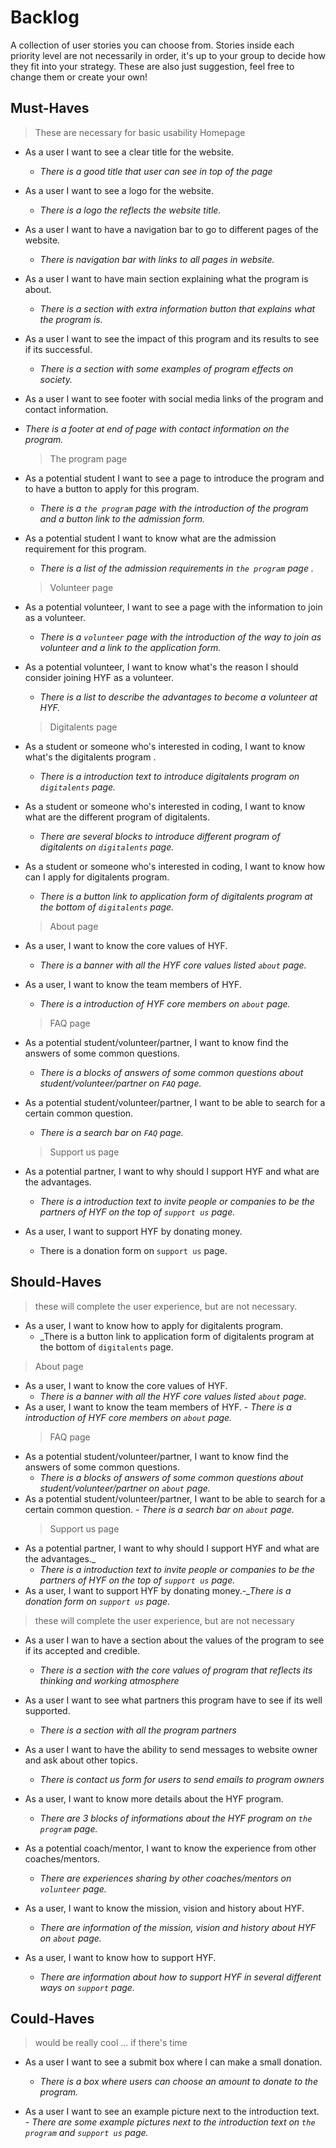 
# Backlog

A collection of user stories you can choose from. Stories inside each priority
level are not necessarily in order, it's up to your group to decide how they fit
into your strategy. These are also just suggestion, feel free to change them or
create your own!

## [](https://github.com/HYF-Class21/agile-development-group1-hyf-redesign/blob/main/planning/backlog.md#must-haves)Must-Haves

> These are necessary for basic usability Homepage

- As a user I want to see a clear title for the website.

  - _There is a good title that user can see in top of the page_

- As a user I want to see a logo for the website.

  - _There is a logo the reflects the website title._

- As a user I want to have a navigation bar to go to different pages of the
  website.

  - _There is navigation bar with links to all pages in website._

- As a user I want to have main section explaining what the program is about.

  - _There is a section with extra information button that explains what the
    program is._

- As a user I want to see the impact of this program and its results to see if
  its successful.

  - _There is a section with some examples of program effects on society._

- As a user I want to see footer with social media links of the program and
  contact information.
- _There is a footer at end of page with contact information on the program._

  > The program page

- As a potential student I want to see a page to introduce the program and to
  have a button to apply for this program.
  - _There is a `the program` page with the introduction of the program and a
    button link to the admission form._
- As a potential student I want to know what are the admission requirement for
  this program.

  - _There is a list of the admission requirements in `the program` page ._

  > Volunteer page

- As a potential volunteer, I want to see a page with the information to join as
  a volunteer.
  - _There is a `volunteer` page with the introduction of the way to join as
    volunteer and a link to the application form._
- As a potential volunteer, I want to know what's the reason I should consider
  joining HYF as a volunteer.

  - _There is a list to describe the advantages to become a volunteer at HYF._

  > Digitalents page

- As a student or someone who's interested in coding, I want to know what's the
  digitalents program .
  - _There is a introduction text to introduce digitalents program on
    `digitalents` page._
- As a student or someone who's interested in coding, I want to know what are
  the different program of digitalents.
  - _There are several blocks to introduce different program of digitalents on
    `digitalents` page._
- As a student or someone who's interested in coding, I want to know how can I
  apply for digitalents program.

  - _There is a button link to application form of digitalents program at the
    bottom of `digitalents` page._

  > About page

- As a user, I want to know the core values of HYF.
  - _There is a banner with all the HYF core values listed `about` page._
- As a user, I want to know the team members of HYF.

  - _There is a introduction of HYF core members on `about` page._

  > FAQ page

- As a potential student/volunteer/partner, I want to know find the answers of
  some common questions.
  - _There is a blocks of answers of some common questions about
    student/volunteer/partner on `FAQ` page._
- As a potential student/volunteer/partner, I want to be able to search for a
  certain common question.

  - _There is a search bar on `FAQ` page._

  > Support us page

- As a potential partner, I want to why should I support HYF and what are the
  advantages.
  - _There is a introduction text to invite people or companies to be the
    partners of HYF on the top of `support us` page._
- As a user, I want to support HYF by donating money.
  - There is a donation form on `support us` page.

## [](https://github.com/HYF-Class21/agile-development-group1-hyf-redesign/blob/main/planning/backlog.md#should-haves)Should-Haves

> these will complete the user experience, but are not necessary.

- As a user, I want to know how to apply for digitalents program.
  - \_There is a button link to application form of digitalents program at the
    bottom of `digitalents` page.

> About page

- As a user, I want to know the core values of HYF.
  - _There is a banner with all the HYF core values listed `about` page._
- As a user, I want to know the team members of HYF. - _There is a introduction
  of HYF core members on `about` page._
  > FAQ page
- As a potential student/volunteer/partner, I want to know find the answers of
  some common questions.
  - _There is a blocks of answers of some common questions about
    student/volunteer/partner on `about` page._
- As a potential student/volunteer/partner, I want to be able to search for a
  certain common question. - _There is a search bar on `about` page._
  > Support us page
- As a potential partner, I want to why should I support HYF and what are the
  advantages.\_
  - _There is a introduction text to invite people or companies to be the
    partners of HYF on the top of `support us` page._
- As a user, I want to support HYF by donating money._-\_There is a donation
  form on `support us` page._

> these will complete the user experience, but are not necessary

- As a user I wan to have a section about the values of the program to see if
  its accepted and credible.

  - _There is a section with the core values of program that reflects its
    thinking and working atmosphere_

- As a user I want to see what partners this program have to see if its well
  supported.

  - _There is a section with all the program partners_

- As a user I want to have the ability to send messages to website owner and ask
  about other topics.

  - _There is contact us form for users to send emails to program owners_

- As a user, I want to know more details about the HYF program.

  - _There are 3 blocks of informations about the HYF program on `the program`
    page._

- As a potential coach/mentor, I want to know the experience from other
  coaches/mentors.

  - _There are experiences sharing by other coaches/mentors on `volunteer`
    page._

- As a user, I want to know the mission, vision and history about HYF.

  - _There are information of the mission, vision and history about HYF on
    `about` page._

- As a user, I want to know how to support HYF.

  - _There are information about how to support HYF in several different ways on
    `support` page._

## [](https://github.com/HYF-Class21/agile-development-group1-hyf-redesign/blob/main/planning/backlog.md#could-haves)Could-Haves

> would be really cool ... if there's time

- As a user I want to see a submit box where I can make a small donation.

  - _There is a box where users can choose an amount to donate to the program._

- As a user I want to see an example picture next to the introduction text. -
  _There are some example pictures next to the introduction text on
  `the program` and `support us` page._

